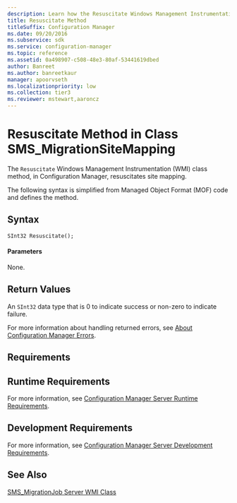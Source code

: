 ```yaml
---
description: Learn how the Resuscitate Windows Management Instrumentation (WMI) class method, in Configuration Manager, resuscitates site mapping.
title: Resuscitate Method
titleSuffix: Configuration Manager
ms.date: 09/20/2016
ms.subservice: sdk
ms.service: configuration-manager
ms.topic: reference
ms.assetid: 0a498907-c508-48e3-80af-53441619dbed
author: Banreet
ms.author: banreetkaur
manager: apoorvseth
ms.localizationpriority: low
ms.collection: tier3
ms.reviewer: mstewart,aaroncz 
---
```

# Resuscitate Method in Class SMS_MigrationSiteMapping
The `Resuscitate` Windows Management Instrumentation (WMI) class method, in Configuration Manager, resuscitates site mapping.  

 The following syntax is simplified from Managed Object Format (MOF) code and defines the method.  

## Syntax  

```  
SInt32 Resuscitate();  
```  

#### Parameters  
 None.  

## Return Values  
 An  `SInt32` data type that is 0 to indicate success or non-zero to indicate failure.  

 For more information about handling returned errors, see [About Configuration Manager Errors](../../../../develop/core/understand/about-configuration-manager-errors.md).  

## Requirements  

## Runtime Requirements  
 For more information, see [Configuration Manager Server Runtime Requirements](../../../../develop/core/reqs/server-runtime-requirements.md).  

## Development Requirements  
 For more information, see [Configuration Manager Server Development Requirements](../../../../develop/core/reqs/server-development-requirements.md).  

## See Also  
 [SMS_MigrationJob Server WMI Class](../../../../develop/reference/core/migration/sms_migrationjob-server-wmi-class.md)

